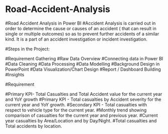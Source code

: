 # Road-Accident-Analysis
#Road Accident Analysis in Power BI
#Accident Analysis is carried out in order to determine the cause or causes of an accident ( that can result in single or multiple outcomes) so as to prevent further accidents of a similar kind. It is a part of an accident investigation or incident investigation.

#Steps in the Project:

#Requirement Gathering
#Raw Data Overview
#Connecting data in Power BI
#Data Cleaning
#Data Processing
#Data Modelling
#Background Design in PowerPoint
#Data Visualization/Chart Design
#Report / Dashboard Building
#Insights

#Requirement

#Primary KPI- Total Casualties and Total Accident value for the current year and YoY growth
#Primary KPI - Total casualties by Accident severity for the current year and YoY growth.
#Secondary KPI - Total casualties with respect to vehicle type for the current year.
#Monthly trend showing comparison of casualties for the current year and previous year.
#Current year casualties by Area/Location and by Day/Night.
#Total casualties and Total accidents by location.
